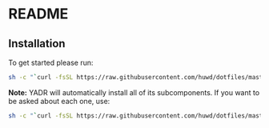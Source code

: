 README
======

Installation
------------

To get started please run:

```bash
sh -c "`curl -fsSL https://raw.githubusercontent.com/huwd/dotfiles/master/install.sh`"
```

**Note:** YADR will automatically install all of its subcomponents. If you want to be asked
about each one, use:

```bash
sh -c "`curl -fsSL https://raw.githubusercontent.com/huwd/dotfiles/master/install.sh`" -s ask
```
